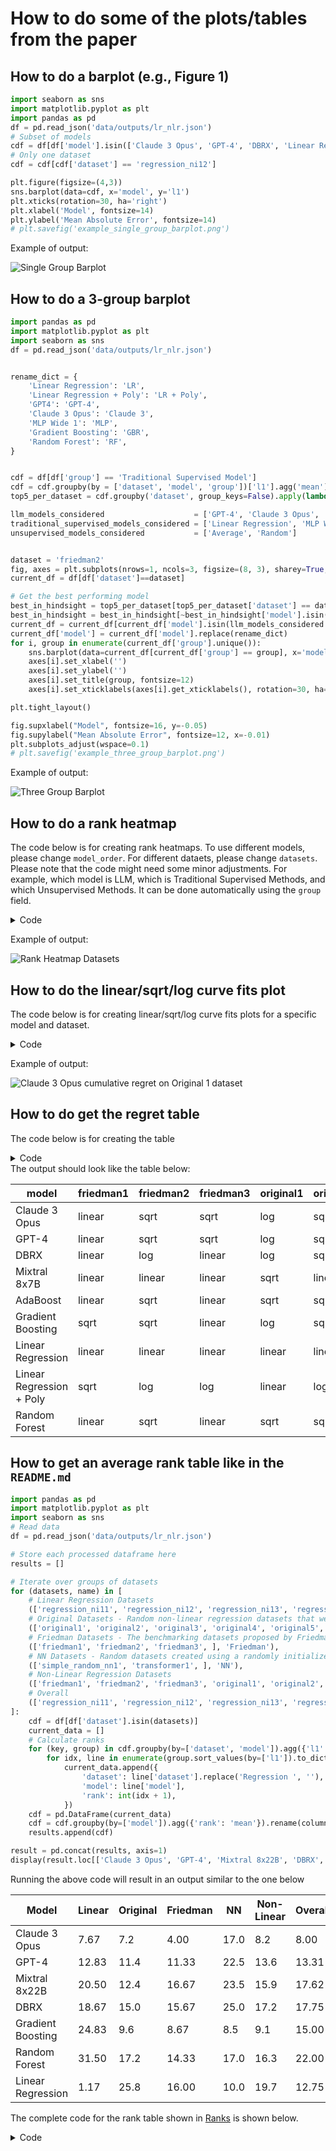 # How to do some of the plots/tables from the paper

## How to do a barplot (e.g., Figure 1)
```python
import seaborn as sns
import matplotlib.pyplot as plt
import pandas as pd
df = pd.read_json('data/outputs/lr_nlr.json')
# Subset of models
cdf = df[df['model'].isin(['Claude 3 Opus', 'GPT-4', 'DBRX', 'Linear Regression', 'Random Forest', 'Gradient Boosting', 'KNN'])]
# Only one dataset
cdf = cdf[cdf['dataset'] == 'regression_ni12']

plt.figure(figsize=(4,3))
sns.barplot(data=cdf, x='model', y='l1')
plt.xticks(rotation=30, ha='right')
plt.xlabel('Model', fontsize=14)
plt.ylabel('Mean Absolute Error', fontsize=14)
# plt.savefig('example_single_group_barplot.png')
```
Example of output:

![Single Group Barplot](example_single_group_barplot.png "Example of a barplot")

## How to do a 3-group barplot
```python
import pandas as pd
import matplotlib.pyplot as plt
import seaborn as sns
df = pd.read_json('data/outputs/lr_nlr.json')


rename_dict = {
    'Linear Regression': 'LR',
    'Linear Regression + Poly': 'LR + Poly',
    'GPT4': 'GPT-4',
    'Claude 3 Opus': 'Claude 3',
    'MLP Wide 1': 'MLP',
    'Gradient Boosting': 'GBR',
    'Random Forest': 'RF',
}


cdf = df[df['group'] == 'Traditional Supervised Model']
cdf = cdf.groupby(by = ['dataset', 'model', 'group'])['l1'].agg('mean').reset_index()
top5_per_dataset = cdf.groupby('dataset', group_keys=False).apply(lambda x: x.nsmallest(5, 'l1'))

llm_models_considered                    = ['GPT-4', 'Claude 3 Opus', 'Mixtral 8x22B', 'DBRX']
traditional_supervised_models_considered = ['Linear Regression', 'MLP Wide 1', 'Gradient Boosting', 'Random Forest']
unsupervised_models_considered           = ['Average', 'Random']


dataset = 'friedman2'
fig, axes = plt.subplots(nrows=1, ncols=3, figsize=(8, 3), sharey=True, gridspec_kw={'width_ratios': [1, 1, 0.4]})
current_df = df[df['dataset']==dataset]

# Get the best performing model
best_in_hindsight = top5_per_dataset[top5_per_dataset['dataset'] == dataset]
best_in_hindsight = best_in_hindsight[~best_in_hindsight['model'].isin(traditional_supervised_models_considered)]
current_df = current_df[current_df['model'].isin(llm_models_considered + traditional_supervised_models_considered + unsupervised_models_considered + [best_in_hindsight.iloc[0].model])]
current_df['model'] = current_df['model'].replace(rename_dict)
for i, group in enumerate(current_df['group'].unique()):
    sns.barplot(data=current_df[current_df['group'] == group], x='model', y='l1', ax=axes[i])
    axes[i].set_xlabel('')
    axes[i].set_ylabel('')
    axes[i].set_title(group, fontsize=12)
    axes[i].set_xticklabels(axes[i].get_xticklabels(), rotation=30, ha="right", fontsize=12)

plt.tight_layout()

fig.supxlabel("Model", fontsize=16, y=-0.05)
fig.supylabel("Mean Absolute Error", fontsize=12, x=-0.01)
plt.subplots_adjust(wspace=0.1)
# plt.savefig('example_three_group_barplot.png')
```
Example of output:

![Three Group Barplot](example_three_group_barplot.png "Example of a 3-group barplot")


## How to do a rank heatmap
The code below is for creating rank heatmaps.
To use different models, please change `model_order`. For different dataets, please change `datasets`.
Please note that the code might need some minor adjustments. For example, which model is LLM, which is Traditional Supervised Methods, and which Unsupervised Methods. It can be done automatically using the `group` field.

<details>
  <summary>Code</summary>

```python
# Part 1: Create the heatmap data
##########################
import pandas as pd
import matplotlib.pyplot as plt
import seaborn as sns
df = pd.read_json('data/outputs/lr_nlr.json')

# What models to consider
model_order = [
    # LLMs
    'Claude 3 Opus',
    'GPT-4',
    'GPT-4 (20240409)',
    'Mixtral 8x22B',
    'DBRX',    
    # Traditional Supervised Methods
    'AdaBoost',
    'Bagging',
    'Gradient Boosting',
    'KNN',
    'Kernel Ridge',
    'Lasso',
    'Linear Regression',
    'Linear Regression + Poly',
    'MLP Deep 1',
    'MLP Deep 2',
    'MLP Deep 3',
    'MLP Wide 1',
    'MLP Wide 2',
    'MLP Wide 3',
    'Random Forest',
    'Ridge',
    'SVM',
    'SVM + Scaler',
    'Spline',

    # Unsupervised Methods
    'Average',
    'Last',
    'Random',
]
 
model_to_group = {m:df[df['model']==m]['group'].iloc[0] for m in model_order}


# What datasets to consider
datasets = ['original1', 'original2', 'friedman1', 'friedman2', 'friedman3']

# Create a current dataframe (`cdf`) to hold only the necessary information
cdf = df[df['dataset'].isin(datasets)]
cdf = cdf[cdf['model'].isin(model_order)]
current_data = []

# Calculate the ranks
for (key, group) in cdf.groupby(by=['dataset', 'model']).agg({'l1': 'mean'}).reset_index().groupby(by=['dataset']):
    for idx, line in enumerate(group.sort_values(by=['l1']).to_dict('records')):
        current_data.append({
            'dataset':line['dataset'],
            'model': line['model'],
            'rank': idx + 1, # `+ 1` because we want the first element (i.e., `0`) to correspond to the first rank (the best)
        })

##########################

########################## Plotting
# Create a new dataframe with the ranks
cdf = pd.DataFrame(current_data)

# Create the heatmap data
heatmap_data = cdf.pivot(index='dataset', columns='model', values='rank').rename({'friedman1': 'Friedman 1', 'friedman2': 'Friedman 2', 'friedman3': 'Friedman 3', 'original1': 'Original 1', 'original2': 'Original 2'})

# Create the heatmap
plt.figure(figsize=(20, 10))
sns.heatmap(heatmap_data.reindex(columns=model_order), cmap="RdYlGn_r", annot=True, fmt="d", linewidths=0.5, cbar=False, annot_kws={"size": 14})

# Rotate the ticks
plt.xticks(fontsize=14, rotation=45, ha="right")
plt.yticks(fontsize=14, rotation=0)
plt.xlabel('Method', fontsize=16)
plt.ylabel('Dataset', fontsize=16)

plt.tight_layout()
ax = plt.gca()

# Annotate, to make it easier to read
plt.annotate("LLM", fontsize=12, rotation=0, xy=(0.155, 0.99), xycoords='figure fraction')
plt.annotate("Traditional Supervised Methods", fontsize=12, rotation=0, xy=(0.5, 0.99), xycoords='figure fraction')
plt.annotate("Unsupervised Methods", fontsize=12, rotation=0, xy=(0.895, 0.99), xycoords='figure fraction')

# number of models
number_of_llms = len([x for x in model_order if model_to_group[x] == 'LLM'])
number_of_tsm  = len([x for x in model_order if model_to_group[x] == 'Traditional Supervised Model'])
number_of_um   = len([x for x in model_order if model_to_group[x] == 'Unsupervised Model'])

from matplotlib.patches import Rectangle
eps = 0.01
rect1 = Rectangle((0, 0), number_of_llms, len(datasets), linewidth=7, edgecolor='black', facecolor='none')
rect2 = Rectangle((number_of_llms, 0), number_of_tsm, len(datasets), linewidth=7, edgecolor='black', facecolor='none')
rect3 = Rectangle((number_of_llms + number_of_tsm, 0), number_of_um, len(datasets), linewidth=7, edgecolor='black', facecolor='none')
ax.add_patch(rect1)
ax.add_patch(rect2)
ax.add_patch(rect3)


plt.show()
########################## 
# plt.savefig('example_heatmap_output.png')
```

</details>

Example of output:

![Rank Heatmap Datasets](example_heatmap_output.png "Example of heatmap output")


## How to do the linear/sqrt/log curve fits plot
The code below is for creating linear/sqrt/log curve fits plots for a specific model and dataset.

<details>
    <summary>Code</summary>

```python
import pandas as pd
import numpy as np
import numpy as np
import matplotlib.pyplot as plt
from sklearn.metrics import r2_score
from scipy.optimize import curve_fit

# Read the data
df           = pd.read_json('data/outputs/online_learning.json') # each model
hindsight_df = pd.read_json('data/outputs/hindsight.json') # hindsight
# Get the best model in hindsight
cdf = hindsight_df.groupby(by=['dataset', 'model']).agg({'l1_avg': 'mean'})
idx = cdf.groupby('dataset')['l1_avg'].idxmin()
best_models = cdf.loc[idx].reset_index()
dataset_to_best_model = {x['dataset']: x for x in best_models.to_dict('records')}


#############
# Calculate the cumulative regret

# Plot for `Claude 3 Opus` on `original``
cdf = df[((df['model'] == 'Claude 3 Opus') & (df['dataset'] == 'original1'))]

# Get the data corresponding to the best in hindsight
bih = hindsight_df[((hindsight_df['model'] == dataset_to_best_model['original1']['model']) & (hindsight_df['dataset'] == 'original1'))]

# Iterate over all the 3 seeds, appending the cumulative regret, then averaging it
data = []
for seed in [1, 2, 3]:
    cdf = df[((df['model'] == 'Claude 3 Opus') & (df['dataset'] == 'original1')& (df['seed'] == seed))].sort_values(by='dataset_size')
    if cdf.shape[0] != 100:
        print("Some invalid seeds. We skip it. The alternative is to average up to the first invalid, but it happens very rarely, only for Llama2, and at the very beginning")
        continue
    pred = cdf['pred'].to_numpy()
    gold = cdf['gold'].to_numpy()
    hind = np.array(bih[bih['seed'] == seed]['hindsight_preds'].item())
    data.append(np.cumsum([np.abs(p-g) - np.abs(h-g) for (p, g, h) in zip(pred, gold, hind)]))

# Average
data = np.array(data).mean(axis=0)
#############


#############
# Curve fitting code
np.random.seed(0)

T = np.arange(1, len(data) + 1)

# Define the models for curve fitting
def linear_model(T, a, b):
    return a * T + b

def sqrt_model(T, a, b):
    return a * np.sqrt(T) + b

def log_model(T, a, b):
    return a * np.log(T) + b

# Curve fitting for each model
params_linear, _ = curve_fit(linear_model, T, data)
params_sqrt, _ = curve_fit(sqrt_model, T, data)
params_log, _ = curve_fit(log_model, T, data)

# Generate fitted values
fitted_linear = linear_model(T, *params_linear)
fitted_sqrt = sqrt_model(T, *params_sqrt)
fitted_log = log_model(T, *params_log)

r2_linear = r2_score(data, fitted_linear)
r2_sqrt = r2_score(data, fitted_sqrt)
r2_log = r2_score(data, fitted_log)
#############


# Plot
plt.figure(figsize=(12, 6))
plt.plot(T, data, label='Cumulative Regret', color='blue')
plt.plot(T, fitted_linear, label=f'Linear Fit ({np.round(r2_linear, 3)})', linestyle=':', color='red')
plt.plot(T, fitted_sqrt, label=f'Sqrt Fit ({np.round(r2_sqrt, 3)})', linestyle='-.', color='green')
plt.plot(T, fitted_log, label=f'Log Fit ({np.round(r2_log, 3)})', linestyle='--', color='purple')
plt.xticks(fontsize=14)#, rotation=45, ha="right")
plt.yticks(fontsize=14)#, rotation=0)
plt.xlabel('Time Step (T)', fontsize=16)
plt.ylabel('Cumulative Regret', fontsize=16)
plt.title(f'Cumulative Regret and Fitted Curves (Original 1)')
plt.legend(fontsize=16)
# plt.savefig('claude3opus_original1.png')
```


</details>

Example of output:

![Claude 3 Opus cumulative regret on Original 1 dataset](claude3opus_original1.png "Claude 3 Opus on Original 1")



## How to do get the regret table
The code below is for creating the table

<details>
    <summary>Code</summary>

```python
import pandas as pd
import numpy as np
import numpy as np
import matplotlib.pyplot as plt
from sklearn.metrics import r2_score
from scipy.optimize import curve_fit

# Read the data
df           = pd.read_json('data/outputs/online_learning.json') # each model
hindsight_df = pd.read_json('data/outputs/hindsight.json') # hindsight
# Get the best model in hindsight
cdf = hindsight_df.groupby(by=['dataset', 'model']).agg({'l1_avg': 'mean'})
idx = cdf.groupby('dataset')['l1_avg'].idxmin()
best_models = cdf.loc[idx].reset_index()
dataset_to_best_model = {x['dataset']: x for x in best_models.to_dict('records')}


##########################
# Calculate the cumulative regret for every pair, recording best fit

result = []
for model in df['model'].unique():
    for dataset in hindsight_df['dataset'].unique():
        cdf = df[((df['model'] == model) & (df['dataset'] == dataset))]

        # Get the data corresponding to the best in hindsight
        bih = hindsight_df[((hindsight_df['model'] == dataset_to_best_model[dataset]['model']) & (hindsight_df['dataset'] == dataset))]

        # Iterate over all the 3 seeds, appending the cumulative regret, then averaging it
        data = []
        for seed in [1, 2, 3]:
            max_length = 100
            cdf = df[((df['model'] == model) & (df['dataset'] == dataset)& (df['seed'] == seed))].sort_values(by='dataset_size')
            # These LLMs have a shorter context. Just limit to the first 65
            if model in ['Llama2 70B Chat HF', 'Code Llama 70B', 'Yi 34B Chat']:
                max_length = 65
                cdf = cdf[cdf['dataset_size'] <= max_length]
            if cdf.shape[0] != max_length:
                print(f"Some invalid seeds ({model}, {dataset}). We skip it. The alternative is to average up to the first invalid, but it happens very rarely, only for Llama2, and at the very beginning")
                continue
            pred = cdf['pred'].to_numpy()
            gold = cdf['gold'].to_numpy()
            hind = np.array(bih[bih['seed'] == seed]['hindsight_preds'].item())
            data.append(np.cumsum([np.abs(p-g) - np.abs(h-g) for (p, g, h) in zip(pred, gold, hind)]))

        # Average
        data = np.array(data).mean(axis=0)
        #############


        #############
        # Curve fitting code
        np.random.seed(0)

        T = np.arange(1, len(data) + 1)

        # Define the models for curve fitting
        def linear_model(T, a, b):
            return a * T + b

        def sqrt_model(T, a, b):
            return a * np.sqrt(T) + b

        def log_model(T, a, b):
            return a * np.log(T) + b

        # Curve fitting for each model
        params_linear, _ = curve_fit(linear_model, T, data)
        params_sqrt, _ = curve_fit(sqrt_model, T, data)
        params_log, _ = curve_fit(log_model, T, data)

        # Generate fitted values
        fitted_linear = linear_model(T, *params_linear)
        fitted_sqrt = sqrt_model(T, *params_sqrt)
        fitted_log = log_model(T, *params_log)

        r2_linear = r2_score(data, fitted_linear)
        r2_sqrt = r2_score(data, fitted_sqrt)
        r2_log = r2_score(data, fitted_log)
        #############

        result.append({
            'model'         : model,
            'dataset'       : dataset,
            'r2_linear'     : r2_linear,
            'r2_sqrt'       : r2_sqrt,
            'r2_log'        : r2_log,
            'best_fit'      : max([('linear', r2_linear), ('sqrt', r2_sqrt), ('log', r2_log)], key=lambda x: x[1])[0],
            'best_fit_value': max([('linear', r2_linear), ('sqrt', r2_sqrt), ('log', r2_log)], key=lambda x: x[1])[1],
        })
##########################

# Print
table = pd.DataFrame(result).sort_values(['model'])
order_models   = ['Claude 3 Opus', 'GPT-4', 'DBRX', 'Mixtral 8x7B', 'AdaBoost', 'Gradient Boosting', 'Linear Regression', 'Linear Regression + Poly', 'Random Forest']
with pd.option_context('display.max_rows', None, 'display.max_columns', None):
    table = table.drop(['r2_linear', 'r2_sqrt', 'r2_log', 'best_fit_value'], axis=1).groupby(by=['model', 'dataset']).agg({'best_fit': 'first'}).unstack(level='dataset').reindex(order_models)
    table.columns = table.columns.droplevel(0)
    display(table)


```

</details>
The output should look like the table below:

| model                    | friedman1 | friedman2 | friedman3 | original1 | original2 | regression_ni13 | regression_ni22 |
| ------------------------ | --------- | --------- | --------- | --------- | --------- | --------------- | --------------- |
| Claude 3 Opus            | linear    | sqrt      | sqrt      | log       | sqrt      | log             | log             |
| GPT-4                    | linear    | sqrt      | sqrt      | log       | sqrt      | log             | sqrt            |
| DBRX                     | linear    | log       | linear    | log       | sqrt      | sqrt            | sqrt            |
| Mixtral 8x7B             | linear    | linear    | linear    | sqrt      | linear    | linear          | sqrt            |
| AdaBoost                 | linear    | sqrt      | linear    | sqrt      | sqrt      | sqrt            | sqrt            |
| Gradient Boosting        | sqrt      | sqrt      | linear    | log       | sqrt      | log             | sqrt            |
| Linear Regression        | linear    | linear    | linear    | linear    | linear    | log             | log             |
| Linear Regression + Poly | sqrt      | log       | log       | linear    | log       | log             | log             |
| Random Forest            | linear    | sqrt      | linear    | sqrt      | sqrt      | sqrt            | linear          |

## How to get an average rank table like in the `README.md`
```python
import pandas as pd
import matplotlib.pyplot as plt
import seaborn as sns
# Read data
df = pd.read_json('data/outputs/lr_nlr.json')

# Store each processed dataframe here
results = []

# Iterate over groups of datasets
for (datasets, name) in [
    # Linear Regression Datasets
    (['regression_ni11', 'regression_ni12', 'regression_ni13', 'regression_ni22', 'regression_ni23', 'regression_ni33', ], 'Linear'),
    # Original Datasets - Random non-linear regression datasets that were written by us
    (['original1', 'original2', 'original3', 'original4', 'original5', ], 'Original'),
    # Friedman Datasets - The benchmarking datasets proposed by Friedman
    (['friedman1', 'friedman2', 'friedman3', ], 'Friedman'),
    # NN Datasets - Random datasets created using a randomly initialized neural network
    (['simple_random_nn1', 'transformer1', ], 'NN'),
    # Non-Linear Regression Datasets
    (['friedman1', 'friedman2', 'friedman3', 'original1', 'original2', 'original3', 'original4', 'original5', 'simple_random_nn1', 'transformer1', ], 'Non-Linear'),
    # Overall
    (['regression_ni11', 'regression_ni12', 'regression_ni13', 'regression_ni22', 'regression_ni23', 'regression_ni33', 'friedman1', 'friedman2', 'friedman3', 'original1', 'original2', 'original3', 'original4', 'original5', 'simple_random_nn1', 'transformer1', ], 'Overall'),
]:
    cdf = df[df['dataset'].isin(datasets)]
    current_data = []
    # Calculate ranks
    for (key, group) in cdf.groupby(by=['dataset', 'model']).agg({'l1': 'mean'}).reset_index().groupby(by=['dataset']):
        for idx, line in enumerate(group.sort_values(by=['l1']).to_dict('records')):
            current_data.append({
                'dataset': line['dataset'].replace('Regression ', ''),
                'model': line['model'],
                'rank': int(idx + 1),
            })
    cdf = pd.DataFrame(current_data)
    cdf = cdf.groupby(by=['model']).agg({'rank': 'mean'}).rename(columns={'rank': name})
    results.append(cdf)

result = pd.concat(results, axis=1)
display(result.loc[['Claude 3 Opus', 'GPT-4', 'Mixtral 8x22B', 'DBRX', 'Gradient Boosting', 'Random Forest', 'Linear Regression']].round(2))
```

Running the above code will result in an output similar to the one below 

| Model             | Linear | Original | Friedman | NN   | Non-Linear | Overall |
| ----------------- | ------ | -------- | -------- | ---- | ---------- | ------- |
| Claude 3 Opus     | 7.67   | 7.2      | 4.00     | 17.0 | 8.2        | 8.00    |
| GPT-4             | 12.83  | 11.4     | 11.33    | 22.5 | 13.6       | 13.31   |
| Mixtral 8x22B     | 20.50  | 12.4     | 16.67    | 23.5 | 15.9       | 17.62   |
| DBRX              | 18.67  | 15.0     | 15.67    | 25.0 | 17.2       | 17.75   |
| Gradient Boosting | 24.83  | 9.6      | 8.67     | 8.5  | 9.1        | 15.00   |
| Random Forest     | 31.50  | 17.2     | 14.33    | 17.0 | 16.3       | 22.00   |
| Linear Regression | 1.17   | 25.8     | 16.00    | 10.0 | 19.7       | 12.75   |

The complete code for the rank table shown in [Ranks](./README.md#Average-Ranks) is shown below.
<details>
    <summary>Code</summary>

```python
llms = [
    "GPT-4",
    "GPT-4 (20240409)",
    "Chat GPT",
    "Davinci 002",
    "Babbage 002",
    "Claude 3 Opus",
    "Claude 3 Sonnet",
    "Claude 3 Haiku",
    "Gemini Pro",
    "Mistral Medium",
    "Cohere Command R Plus",
    "DBRX",
    "Mixtral 8x22B",
    "Mixtral 8x7B",
    "Mistral 7Bv2",
    "Mistral 7B",
    "Llama2 70B Chat HF",
    "Code Llama 70B",
    "Yi 34B Chat",
]

traditional_supervised_methods = [
    "Linear Regression",
    "Ridge",
    "Lasso",
    "MLP Wide 1",
    "MLP Wide 2",
    "MLP Wide 3",
    "MLP Deep 1",
    "MLP Deep 2",
    "MLP Deep 3",
    "Random Forest",
    "Bagging",
    "Gradient Boosting",
    "AdaBoost",
    "SVM",
    "SVM + Scaler",
    "KNN",
    "KNN v2",
    "KNN v3",
    "Kernel Ridge",
    "Linear Regression + Poly",
    "Spline",
]

unsupervised_methods = [
    'Average',
    'Random', 
    'Last',
]

interested_models = [
    "GPT-4",
    "GPT-4 (20240409)",
    "Chat GPT",
    "Claude 3 Opus",
    "Claude 3 Sonnet",
    "Gemini Pro",
    "DBRX",
    "Mixtral 8x22B",
    "Mixtral 8x7B",
    "Linear Regression",
    "Gradient Boosting",
    "Random Forest",
    "Linear Regression + Poly",
    "KNN",
    'Average',
    'Random',
    'Last',
]

import pandas as pd
import matplotlib.pyplot as plt
import seaborn as sns
df = pd.read_json('data/outputs/lr_nlr.json')

results = []
for (datasets, name) in [
    # Linear Regression Datasets
    (['regression_ni11', 'regression_ni12', 'regression_ni13', 'regression_ni22', 'regression_ni23', 'regression_ni33', ], 'Linear'),
    # Original Datasets - Random non-linear regression datasets that were written by us
    (['original1', 'original2', 'original3', 'original4', 'original5', ], 'Original'),
    # Friedman Datasets - The benchmarking datasets proposed by Friedman
    (['friedman1', 'friedman2', 'friedman3', ], 'Friedman'),
    # NN Datasets - Random datasets created using a randomly initialized neural network
    (['simple_random_nn1', 'transformer1', ], 'NN'),
    # Non-Linear Regression Datasets
    (['friedman1', 'friedman2', 'friedman3', 'original1', 'original2', 'original3', 'original4', 'original5', 'simple_random_nn1', 'transformer1', ], 'Non-Linear'),
    # Overall
    (['regression_ni11', 'regression_ni12', 'regression_ni13', 'regression_ni22', 'regression_ni23', 'regression_ni33', 'friedman1', 'friedman2', 'friedman3', 'original1', 'original2', 'original3', 'original4', 'original5', 'simple_random_nn1', 'transformer1', ], 'Overall'),
]:
    cdf = df[df['dataset'].isin(datasets)]  
    # cdf = cdf[cdf['model'].isin(llms + traditional_supervised_methods + unsupervised_methods)]
    cdf = cdf[cdf['model'].isin(interested_models)]
    current_data = []
    # Calculate ranks
    for (key, group) in cdf.groupby(by=['dataset', 'model']).agg({'l1': 'mean'}).reset_index().groupby(by=['dataset']):
        for idx, line in enumerate(group.sort_values(by=['l1']).to_dict('records')):
            current_data.append({
                'dataset': line['dataset'].replace('Regression ', ''),
                'model': line['model'],
                'rank': int(idx + 1),
            })
    cdf = pd.DataFrame(current_data)
    cdf = cdf.groupby(by=['model']).agg({'rank': 'mean'}).rename(columns={'rank': name})
    results.append(cdf)

result = pd.concat(results, axis=1).loc[interested_models]
display(result.sort_values('Overall'))
```

</details>